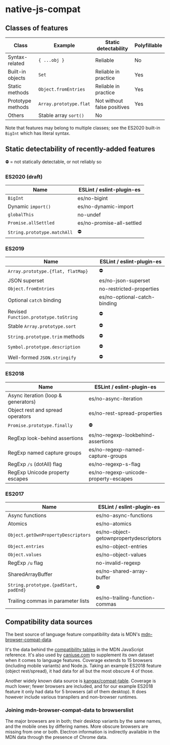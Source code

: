 # native-js-compat

## Classes of features

| Class             | Example                | Static detectability        | Polyfillable |
| ----------------- | ---------------------- | --------------------------- | ------------ |
| Syntax-related    | `{ ...obj }`           | Reliable                    | No           |
| Built-in objects  | `Set`                  | Reliable in practice        | Yes          |
| Static methods    | `Object.fromEntries`   | Reliable in practice        | Yes          |
| Prototype methods | `Array.prototype.flat` | Not without false positives | Yes          |
| Others            | Stable array `sort()`  | No                          |

Note that features may belong to multiple classes; see the ES2020 built-in `BigInt` which has literal syntax.

## Static detectability of recently-added features

⛔ = not statically detectable, or not reliably so

### ES2020 (draft)

| Name                        | ESLint / eslint-plugin-es |
| --------------------------- | ------------------------- |
| `BigInt`                    | es/no-bigint              |
| Dynamic `import()`          | es/no-dynamic-import      |
| `globalThis`                | no-undef                  |
| `Promise.allSettled`        | es/no-promise-all-settled |
| `String.prototype.matchAll` | ⛔                        |

### ES2019

| Name                                  | ESLint / eslint-plugin-es    |
| ------------------------------------- | ---------------------------- |
| `Array.prototype.{flat, flatMap}`     | ⛔                           |
| JSON superset                         | es/no-json-superset          |
| `Object.fromEntries`                  | no-restricted-properties     |
| Optional `catch` binding              | es/no-optional-catch-binding |
| Revised `Function.prototype.toString` | ⛔                           |
| Stable `Array.prototype.sort`         | ⛔                           |
| `String.prototype.trim` methods       | ⛔                           |
| `Symbol.prototype.description`        | ⛔                           |
| Well-formed `JSON.stringify`          | ⛔                           |

### ES2018

| Name                                | ESLint / eslint-plugin-es             |
| ----------------------------------- | ------------------------------------- |
| Async iteration (loop & generators) | es/no-async-iteration                 |
| Object rest and spread operators    | es/no-rest-spread-properties          |
| `Promise.prototype.finally`         | ⛔                                    |
| RegExp look-behind assertions       | es/no-regexp-lookbehind-assertions    |
| RegExp named capture groups         | es/no-regexp-named-capture-groups     |
| RegExp `/s` (dotAll) flag           | es/no-regexp-s-flag                   |
| RegExp Unicode property escapes     | es/no-regexp-unicode-property-escapes |

### ES2017

| Name                                  | ESLint / eslint-plugin-es              |
| ------------------------------------- | -------------------------------------- |
| Async functions                       | es/no-async-functions                  |
| Atomics                               | es/no-atomics                          |
| `Object.getOwnPropertyDescriptors`    | es/no-object-getownpropertydescriptors |
| `Object.entries`                      | es/no-object-entries                   |
| `Object.values`                       | es/no-object-values                    |
| RegExp `/u` flag                      | no-invalid-regexp                      |
| SharedArrayBuffer                     | es/no-shared-array-buffer              |
| `String.prototype.{padStart, padEnd}` | ⛔                                     |
| Trailing commas in parameter lists    | es/no-trailing-function-commas         |

## Compatibility data sources

The best source of language feature compatibility data is MDN's [mdn-browser-compat-data](https://github.com/mdn/browser-compat-data).

It's the data behind the [compatibility tables](https://developer.mozilla.org/en-US/docs/Web/JavaScript/Reference/Operators/Spread_syntax#Browser_compatibility) in the MDN JavaScript reference. It's also used by [caniuse.com](https://caniuse.com) to supplement its own dataset when it comes to language features. Coverage extends to 15 browsers (including mobile variants) and Node.js. Taking an example ES2018 feature (object rest/spread), it had data for all but the most obscure 4 of those.

Another widely known data source is [kangax/compat-table](https://github.com/kangax/compat-table). Coverage is much lower; fewer browsers are included, and for our example ES2018 feature it only had data for 5 browsers (all of them desktop). It does however include various transpilers and non-browser runtimes.

### Joining mdn-browser-compat-data to browserslist

The major browsers are in both; their desktop variants by the same names, and the mobile ones by differing names. More obscure browsers are missing from one or both. Electron information is indirectly available in the MDN data through the presence of Chrome data.
